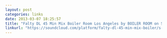 ```yaml
---
layout: post
categories: links
date: 2013-03-07 18:25:57
title: "Falty DL 45 Min Mix Boiler Room Los Angeles by BOILER ROOM on SoundCloud - Hear the world’s sounds"
linkurl: "https://soundcloud.com/platform/falty-dl-45-min-mix-boiler/s-f6QP2"
---
```


